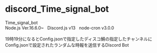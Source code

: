 # discord_Time_signal_bot
Time_signal_bot
<br>
Node.js Ver.16.6.0~&nbsp;&nbsp;&nbsp;Discord.js v13&nbsp;&nbsp;&nbsp;node-cron v3.0.0
<br>
<br>
19時19分になるとConfig.jsonで指定したディスコ鯖の指定したチャンネルに
<br>
Config.jsonで設定されたランダムな時報を送信するDiscord Bot
<br>

